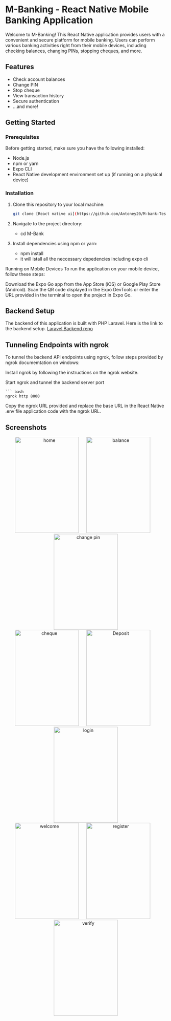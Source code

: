 # M-Banking - React Native Mobile Banking Application

Welcome to M-Banking! This React Native application provides users with a convenient and secure platform for mobile banking. Users can perform various banking activities right from their mobile devices, including checking balances, changing PINs, stopping cheques, and more.

## Features

- Check account balances
- Change PIN
- Stop cheque
- View transaction history
- Secure authentication
- ...and more!

## Getting Started

### Prerequisites

Before getting started, make sure you have the following installed:

- Node.js
- npm or yarn
- Expo CLI
- React Native development environment set up (if running on a physical device)

### Installation

1. Clone this repository to your local machine:

   ```bash
   git clone [React native ui](https://github.com/Antoney20/M-bank-Test.git)
   
2. Navigate to the project directory:
    - cd M-Bank
3. Install dependencies using npm or yarn:
    - npm install
    - it will istall all the neccessary depedencies including expo cli

Running on Mobile Devices
To run the application on your mobile device, follow these steps:

Download the Expo Go app from the App Store (iOS) or Google Play Store (Android).
Scan the QR code displayed in the Expo DevTools or enter the URL provided in the terminal to open the project in Expo Go.


## Backend Setup
The backend of this application is built with PHP Laravel.
Here is the link to the backend setup. [Laravel Backend repo](https://github.com/Antoney20/mobile-api-test.git)

## Tunneling Endpoints with ngrok
To tunnel the backend API endpoints using ngrok, follow steps provided by ngrok documemtation on windows:

Install ngrok by following the instructions on the ngrok website.

Start ngrok and tunnel the backend server port

    ``` bash
    ngrok http 8000 

Copy the ngrok URL provided and replace the base URL in the React Native  .env file application code with the ngrok URL.


## Screenshots

<div align="center">
  <img src="./screenshots/home.jpeg" alt="home" width="200" height="300" style="margin-right: 20px;">
  <img src="./screenshots/balance.jpeg" alt="balance"  width="200" height="300" style="margin-right: 20px;">
  <img src="./screenshots/changepin.jpeg" alt="change pin"  width="200" height="300">
</div>

<div align="center">
  <img src="./screenshots/cheque.jpeg" alt="cheque"  width="200" height="300" style="margin-right: 20px;">
  <img src="./screenshots/deposit.jpeg" alt="Deposit"  width="200" height="300" style="margin-right: 20px;">
  <img src="./screenshots/login.jpeg" alt="login "  width="200" height="300" >
</div>
<div align="center">
  <img src="./screenshots/welcome.jpeg" alt="welcome"  width="200" height="300" style="margin-right: 20px;">
  <img src="./screenshots/register.jpeg" alt="register"  width="200" height="300" style="margin-right: 20px;">
  <img src="./screenshots/verify.jpeg" alt="verify"  width="200" height="300">
</div>